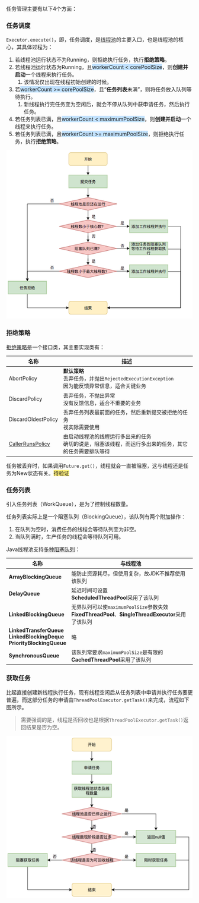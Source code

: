任务管理主要有以下4个方面：

### 任务调度

`Executor.execute()`，即，任务调度，是[线程池](https://tech.meituan.com/2020/04/02/java-pooling-pratice-in-meituan.html)的主要入口，也是线程池的核心，其具体过程为：

1. 若线程池运行状态不为Running，则拒绝执行任务，执行**拒绝策略**。
2. 若线程池运行状态为Running，且<span style=background:#c2e2ff>workerCount < corePoolSize</span>，则**创建并启动**一个线程来执行任务。
     1. 该情况仅出现在线程初始创建的时候。
3. 若<span style=background:#c2e2ff>workerCount >= corePoolSize</span>，且“**任务列表**未满”，则将任务放入队列等待执行。
   1. 新线程执行完任务变为空闲后，就会不停从队列中获申请任务，然后执行任务。
4. 若任务列表已满，且<span style=background:#c2e2ff>workerCount < maximumPoolSize</span>，则**创建并启动**一个线程来执行任务。
5. 若任务列表已满，且<span style=background:#c2e2ff>workerCount >= maximumPoolSize</span>，则拒绝执行任务，执行**拒绝策略**。

![](../images/2/thread_pool_task_submit.png)

### 拒绝策略

[拒绝策略](https://www.cnblogs.com/skywang12345/p/3512947.html#a1)是一个接口类，其主要实现类有：

| **名称**                                                     | **描述**                                                     |
| ------------------------------------------------------------ | ------------------------------------------------------------ |
| AbortPolicy                                                  | **默认策略**<br>丢弃任务，并抛出`RejectedExecutionException`<br>因为能反馈异常信息，适合关键业务 |
| DiscardPolicy                                                | 丢弃任务，不抛出异常<br>没有反馈信息，适合不重要的业务  |
| DiscardOldestPolicy                                          | 丢弃任务列表最前面的任务，然后重新提交被拒绝的任务<br>视实际需要使用 |
| [CallerRunsPolicy](https://www.imooc.com/wenda/detail/479495) | 由启动线程池的线程运行多出来的任务<br>确切的说是，阻塞该线程，而运行多出来的任务，其它的任务需要排队等待 |

任务被丢弃时，如果调用`Future.get()`，线程就会一直被阻塞，这与线程还是任务为New状态有关。<span style=background:#ffee7c>待验证</span>

### 任务列表

引入任务列表（WorkQueue），是为了控制线程数量。

任务列表实际上是一个阻塞队列（BlockingQueue），该队列有两个附加操作：
1. 在队列为空时，消费任务的线程会等待队列变为非空。
2. 当队列满时，生产任务的线程会等待队列可用。

Java线程池支持[多种阻塞队列](https://blog.csdn.net/xx326664162/article/details/51701508)：

| **名称**                                                     | **与线程池**                                                 |
| ------------------------------------------------------------ | ------------------------------------------------------------ |
| **ArrayBlockingQueue**                                       | 能防止资源耗尽，但使用复杂，故JDK不推荐使用该队列          |
| **DelayQueue**                                               | 延迟时间可设置<br>**ScheduledThreadPool**采用了该队列   |
| **LinkedBlockingQueue**                                      | 无界队列可以使`maximumPoolSize`参数失效<br>**FixedThreadPool**、**SingleThreadExecutor**采用了该队列 |
| **LinkedTransferQueue**<br>**LinkedBlockingDeque**<br>**PriorityBlockingQueue** | 略                                                           |
| **SynchronousQueue**                                         | 该队列常要求`maximumPoolSize`是有限的<br>**CachedThreadPool**采用了该队列 |

### 获取任务

比起直接创建新线程执行任务，现有线程空闲后从任务列表中申请并执行任务要更普遍，而这部分任务的申请由`ThreadPoolExecutor.getTask()`来完成，流程如下图所示。

> 需要强调的是，线程是否回收也是根据`ThreadPoolExecutor.getTask()`返回结果是否为空。

![](../images/2/thread_pool_task_apply.png)